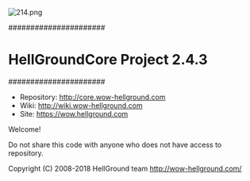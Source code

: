 ![214.png](https://bitbucket.org/repo/Xjqaeg/images/2184880375-214.png)

######################
#   HellGroundCore Project 2.4.3   #
######################


* Repository: http://core.wow-hellground.com
* Wiki: http://wiki.wow-hellground.com
* Site: https://wow.hellground.com

Welcome!


Do not share this code with anyone who does not have access to repository.


Copyright (C) 2008-2018 HellGround team <http://wow-hellground.com/>